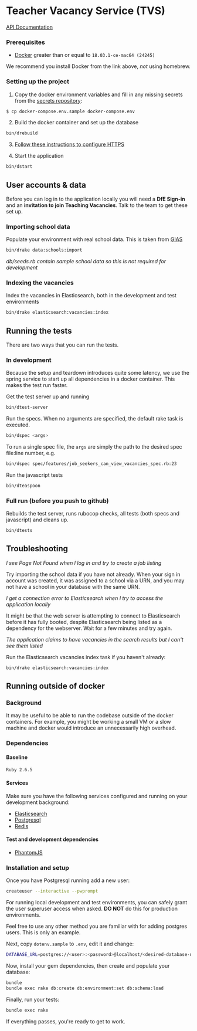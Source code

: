 # Teacher Vacancy Service (TVS)

[API Documentation](https://docs.teaching-vacancies.service.gov.uk)

### Prerequisites
 - [Docker](https://docs.docker.com/docker-for-mac) greater than or equal to `18.03.1-ce-mac64 (24245)`

We recommend you install Docker from the link above, _not_ using homebrew.

### Setting up the project

1. Copy the docker environment variables and fill in any missing secrets from the [secrets
   repository][secret-docker-compose]:

```bash
$ cp docker-compose.env.sample docker-compose.env
```

2. Build the docker container and set up the database

```bash
bin/drebuild
```

3. [Follow these instructions to configure HTTPS](config/localhost/https/README.md)

4. Start the application

```bash
bin/dstart
```

[secret-docker-compose]:
https://github.com/DFE-Digital/teaching-vacancies-service-secrets/blob/master/secrets/dev/docker-compose.env.gpg

## User accounts & data

Before you can log in to the application locally you will need a __DfE Sign-in__ and an __invitation to join Teaching
Vacancies__. Talk to the team to get these set up.

### Importing school data

Populate your environment with real school data. This is taken from
[GIAS](https://get-information-schools.service.gov.uk/)

```bash
bin/drake data:schools:import
```

_db/seeds.rb contain sample school data so this is not required for development_

### Indexing the vacancies

Index the vacancies in Elasticsearch, both in the development and test environments

```bash
bin/drake elasticsearch:vacancies:index
```

## Running the tests

There are two ways that you can run the tests.

### In development

Because the setup and teardown introduces quite some latency, we use the spring service to start up all dependencies in
a docker container. This makes the test run faster.

Get the test server up and running
```bash
bin/dtest-server
```

Run the specs. When no arguments are specified, the default rake task is executed.

```bash
bin/dspec <args>
```

To run a single spec file, the `args` are simply the path to the desired spec file:line number, e.g.

```bash
bin/dspec spec/features/job_seekers_can_view_vacancies_spec.rb:23
```

Run the javascript tests
```bash
bin/dteaspoon
```

### Full run (before you push to github)

Rebuilds the test server, runs rubocop checks, all tests (both specs and javascript) and cleans up.

```bash
bin/dtests
```

## Troubleshooting

_I see Page Not Found when I log in and try to create a job listing_

Try importing the school data if you have not already. When your sign in account was created, it was assigned to a
school via a URN, and you may not have a school in your database with the same URN.

_I get a connection error to Elasticsearch when I try to access the application locally_

It might be that the web server is attempting to connect to Elasticsearch before it has fully booted, despite
Elasticsearch being listed as a dependency for the webserver. Wait for a few minutes and try again.

_The application claims to have vacancies in the search results but I can't see them listed_

Run the Elasticsearch vacancies index task if you haven't already:

```bash
bin/drake elasticsearch:vacancies:index
```

## Running outside of docker

### Background

It may be useful to be able to run the codebase outside of the docker containers. For example, you might be working a
small VM or a slow machine and docker would introduce an unnecessarily high overhead. 

### Dependencies

#### Baseline

```bash
Ruby 2.6.5
```

#### Services

Make sure you have the following services configured and running on your development background:

 * [Elasticsearch](https://elastic.co)
 * [Postgresql](https://postgresql.org)
 * [Redis](https://redis.io)

#### Test and development dependencies

 * [PhantomJS](https://phantomjs.org)

### Installation and setup

Once you have Postgresql running add a new user:

 ```bash
 createuser --interactive --pwprompt
 ```

 For running local development and test environments, you can safely grant the user superuser access when asked.  **DO
 NOT** do this for production environments.

 Feel free to use any other method you are familiar with for adding postgres users. This is only an example.

 Next, copy `dotenv.sample` to `.env`, edit it and change:

 ```bash
 DATABASE_URL=postgres://<user>:<password>@localhost/<desired-database-name>
 ```

 Now, install your gem dependencies, then create and populate your database:

 ```bash
 bundle
 bundle exec rake db:create db:environment:set db:schema:load
```

Finally, run your tests:

```bash
bundle exec rake
```

If everything passes, you're ready to get to work.
